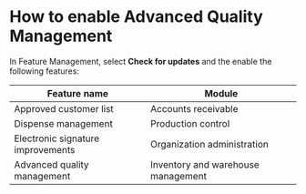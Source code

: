 ﻿---
title: 
description: 
ms.date: 04/25/2025
ms.topic: how-to
ms.service: 
author: johanhoffmann
ms.author: johanho
manager: 
---

# How to enable Advanced Quality Management

In Feature Management, select **Check for updates** and the enable the following features:

| **Feature name**                  | **Module**                         |
|-----------------------------------|------------------------------------|
| Approved customer list            | Accounts receivable                |
| Dispense management               | Production control                 |
| Electronic signature improvements | Organization administration        |
| Advanced quality management       | Inventory and warehouse management |
